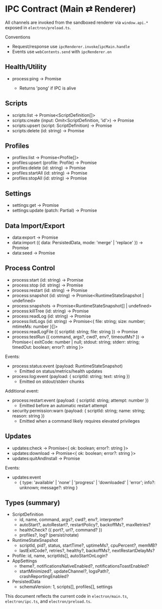 # IPC Contract (Main ⇄ Renderer)

All channels are invoked from the sandboxed renderer via `window.api.*` exposed in `electron/preload.ts`.

Conventions
- Request/response use `ipcRenderer.invoke`/`ipcMain.handle`
- Events use `webContents.send` with `ipcRenderer.on`

## Health/Utility
- process:ping → Promise<string>
  - Returns 'pong' if IPC is alive

## Scripts
- scripts:list → Promise<ScriptDefinition[]>
- scripts:create (input: Omit<ScriptDefinition, 'id'>) → Promise<ScriptDefinition>
- scripts:upsert (script: ScriptDefinition) → Promise<ScriptDefinition>
- scripts:delete (id: string) → Promise<void>

## Profiles
- profiles:list → Promise<Profile[]>
- profiles:upsert (profile: Profile) → Promise<Profile>
- profiles:delete (id: string) → Promise<void>
- profiles:startAll (id: string) → Promise<void>
- profiles:stopAll (id: string) → Promise<void>

## Settings
- settings:get → Promise<AppSettings>
- settings:update (patch: Partial<AppSettings>) → Promise<AppSettings>

## Data Import/Export
- data:export → Promise<PersistedData>
- data:import ({ data: PersistedData, mode: 'merge' | 'replace' }) → Promise<PersistedData>
- data:seed → Promise<PersistedData>

## Process Control
- process:start (id: string) → Promise<void>
- process:stop (id: string) → Promise<void>
- process:restart (id: string) → Promise<void>
- process:snapshot (id: string) → Promise<RuntimeStateSnapshot | undefined>
- process:snapshots → Promise<RuntimeStateSnapshot[] | undefined>
- process:killTree (id: string) → Promise<void>
- process:readLog (id: string) → Promise<string>
- process:listLogs (id: string) → Promise<{ file: string; size: number; mtimeMs: number }[]>
- process:readLogFile ({ scriptId: string; file: string }) → Promise<string>
- process:testRun ({ command, args?, cwd?, env?, timeoutMs? }) → Promise<{ exitCode: number | null; stdout: string; stderr: string; timedOut: boolean; error?: string }>

Events:
- process:status:event (payload: RuntimeStateSnapshot)
  - Emitted on status/metrics/health updates
- process:log:event (payload: { scriptId: string; text: string })
  - Emitted on stdout/stderr chunks
  
Additional event:
- process:restart:event (payload: { scriptId: string; attempt: number })
  - Emitted before an automatic restart attempt
- security:permission:warn (payload: { scriptId: string; name: string; reason: string })
  - Emitted when a command likely requires elevated privileges

## Updates
- updates:check → Promise<{ ok: boolean; error?: string }>
- updates:download → Promise<{ ok: boolean; error?: string }>
- updates:quitAndInstall → Promise<void>

Events:
- updates:event
  - { type: 'available' | 'none' | 'progress' | 'downloaded' | 'error'; info?: unknown; message?: string }

## Types (summary)
- ScriptDefinition
  - id, name, command, args?, cwd?, env?, interpreter?
  - autoStart?, autoRestart?, restartPolicy?, backoffMs?, maxRetries?
  - healthCheck? ({ port?, url?, command? })
  - profiles?, log? (persist/rotate)
- RuntimeStateSnapshot
  - scriptId, pid?, status, startTime?, uptimeMs?, cpuPercent?, memMB?
  - lastExitCode?, retries?, healthy?, backoffMs?, nextRestartDelayMs?
- Profile: id, name, scriptIds[], autoStartOnLogin?
- AppSettings
  - theme?, notificationsNativeEnabled?, notificationsToastEnabled?
  - startMinimized?, updateChannel?, logsPath?, crashReportingEnabled?
- PersistedData
  - schemaVersion: 1, scripts[], profiles[], settings

This document reflects the current code in `electron/main.ts`, `electron/ipc.ts`, and `electron/preload.ts`.



